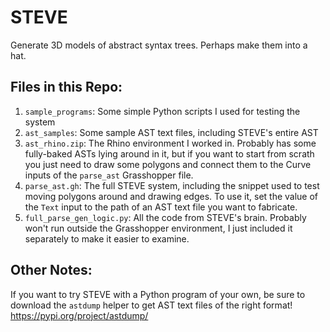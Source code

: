 # STEVE
Generate 3D models of abstract syntax trees. Perhaps make them into a hat.

## Files in this Repo:
1. `sample_programs`: Some simple Python scripts I used for testing the system
2. `ast_samples`: Some sample AST text files, including STEVE's entire AST
3. `ast_rhino.zip`: The Rhino environment I worked in. Probably has some fully-baked ASTs lying around in it, but if you want to start from scrath you just need to draw some polygons and connect them to the Curve inputs of the `parse_ast` Grasshopper file.
4. `parse_ast.gh`: The full STEVE system, including the snippet used to test moving polygons around and drawing edges. To use it, set the value of the `Text` input to the path of an AST text file you want to fabricate.
5. `full_parse_gen_logic.py`: All the code from STEVE's brain. Probably won't run outside the Grasshopper environment, I just included it separately to make it easier to examine.

## Other Notes:
If you want to try STEVE with a Python program of your own, be sure to download the `astdump` helper to get AST text files of the right format! 
https://pypi.org/project/astdump/

